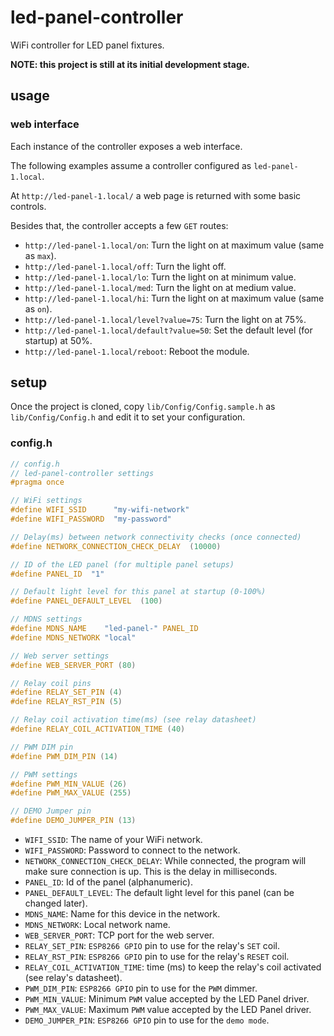 # led-panel-controller

WiFi controller for LED panel fixtures.

**NOTE: this project is still at its initial development stage.**

## usage

### web interface

Each instance of the controller exposes a web interface.

The following examples assume a controller configured as `led-panel-1.local`.

At `http://led-panel-1.local/` a web page is returned with some basic controls.

Besides that, the controller accepts a few `GET` routes:
* `http://led-panel-1.local/on`: Turn the light on at maximum value (same as `max`).
* `http://led-panel-1.local/off`: Turn the light off.
* `http://led-panel-1.local/lo`: Turn the light on at minimum value.
* `http://led-panel-1.local/med`: Turn the light on at medium value.
* `http://led-panel-1.local/hi`: Turn the light on at maximum value (same as `on`).
* `http://led-panel-1.local/level?value=75`: Turn the light on at 75%.
* `http://led-panel-1.local/default?value=50`: Set the default level (for startup) at 50%.
* `http://led-panel-1.local/reboot`: Reboot the module.

## setup

Once the project is cloned, copy `lib/Config/Config.sample.h` as `lib/Config/Config.h` and edit it to set your configuration.

### config.h
```c
// config.h
// led-panel-controller settings
#pragma once

// WiFi settings
#define WIFI_SSID      "my-wifi-network"
#define WIFI_PASSWORD  "my-password"

// Delay(ms) between network connectivity checks (once connected)
#define NETWORK_CONNECTION_CHECK_DELAY  (10000)

// ID of the LED panel (for multiple panel setups)
#define PANEL_ID  "1"

// Default light level for this panel at startup (0-100%)
#define PANEL_DEFAULT_LEVEL  (100)

// MDNS settings
#define MDNS_NAME    "led-panel-" PANEL_ID
#define MDNS_NETWORK "local"

// Web server settings
#define WEB_SERVER_PORT (80)

// Relay coil pins
#define RELAY_SET_PIN (4)
#define RELAY_RST_PIN (5)

// Relay coil activation time(ms) (see relay datasheet)
#define RELAY_COIL_ACTIVATION_TIME (40)

// PWM DIM pin
#define PWM_DIM_PIN (14)

// PWM settings
#define PWM_MIN_VALUE (26)
#define PWM_MAX_VALUE (255)

// DEMO Jumper pin
#define DEMO_JUMPER_PIN (13)
```


* `WIFI_SSID`: The name of your WiFi network.
* `WIFI_PASSWORD`: Password to connect to the network.
* `NETWORK_CONNECTION_CHECK_DELAY`: While connected, the program will make sure connection is up. This is the delay in milliseconds.
* `PANEL_ID`: Id of the panel (alphanumeric).
* `PANEL_DEFAULT_LEVEL`: The default light level for this panel (can be changed later).
* `MDNS_NAME`: Name for this device in the network.
* `MDNS_NETWORK`: Local network name.
* `WEB_SERVER_PORT`: TCP port for the web server.
* `RELAY_SET_PIN`: `ESP8266 GPIO` pin to use for the relay's `SET` coil.
* `RELAY_RST_PIN`: `ESP8266 GPIO` pin to use for the relay's `RESET` coil.
* `RELAY_COIL_ACTIVATION_TIME`: time (ms) to keep the relay's coil activated (see relay's datasheet).
* `PWM_DIM_PIN`: `ESP8266 GPIO` pin to use for the `PWM` dimmer.
* `PWM_MIN_VALUE`: Minimum `PWM` value accepted by the LED Panel driver.
* `PWM_MAX_VALUE`: Maximum `PWM` value accepted by the LED Panel driver.
* `DEMO_JUMPER_PIN`: `ESP8266 GPIO` pin to use for the `demo mode`.
